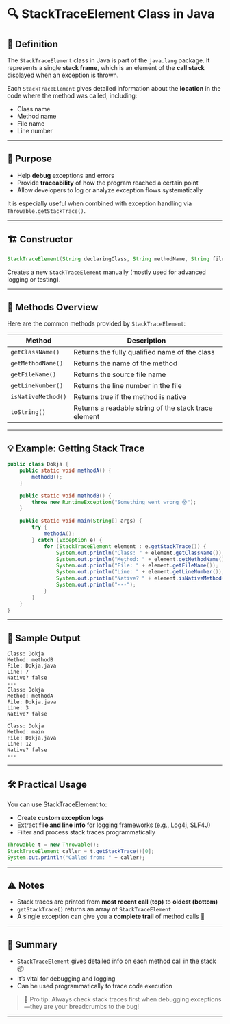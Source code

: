 # 🔍 StackTraceElement Class in Java

## 📘 Definition

The `StackTraceElement` class in Java is part of the `java.lang` package. It represents a single **stack frame**, which is an element of the **call stack** displayed when an exception is thrown.

Each `StackTraceElement` gives detailed information about the **location** in the code where the method was called, including:

* Class name
* Method name
* File name
* Line number

---

## 🎯 Purpose

* Help **debug** exceptions and errors
* Provide **traceability** of how the program reached a certain point
* Allow developers to log or analyze exception flows systematically

It is especially useful when combined with exception handling via `Throwable.getStackTrace()`.

---

## 🏗️ Constructor

```java
StackTraceElement(String declaringClass, String methodName, String fileName, int lineNumber)
```

Creates a new `StackTraceElement` manually (mostly used for advanced logging or testing).

---

## 📂 Methods Overview

Here are the common methods provided by `StackTraceElement`:

| Method             | Description                                          |
| ------------------ | ---------------------------------------------------- |
| `getClassName()`   | Returns the fully qualified name of the class        |
| `getMethodName()`  | Returns the name of the method                       |
| `getFileName()`    | Returns the source file name                         |
| `getLineNumber()`  | Returns the line number in the file                  |
| `isNativeMethod()` | Returns true if the method is native                 |
| `toString()`       | Returns a readable string of the stack trace element |

---

## 💡 Example: Getting Stack Trace

```java
public class Dokja {
    public static void methodA() {
        methodB();
    }

    public static void methodB() {
        throw new RuntimeException("Something went wrong 😵");
    }

    public static void main(String[] args) {
        try {
            methodA();
        } catch (Exception e) {
            for (StackTraceElement element : e.getStackTrace()) {
                System.out.println("Class: " + element.getClassName());
                System.out.println("Method: " + element.getMethodName());
                System.out.println("File: " + element.getFileName());
                System.out.println("Line: " + element.getLineNumber());
                System.out.println("Native? " + element.isNativeMethod());
                System.out.println("---");
            }
        }
    }
}
```

---

## 🧾 Sample Output

```
Class: Dokja
Method: methodB
File: Dokja.java
Line: 7
Native? false
---
Class: Dokja
Method: methodA
File: Dokja.java
Line: 3
Native? false
---
Class: Dokja
Method: main
File: Dokja.java
Line: 12
Native? false
---
```

---

## 🛠️ Practical Usage

You can use StackTraceElement to:

* Create **custom exception logs**
* Extract **file and line info** for logging frameworks (e.g., Log4j, SLF4J)
* Filter and process stack traces programmatically

```java
Throwable t = new Throwable();
StackTraceElement caller = t.getStackTrace()[0];
System.out.println("Called from: " + caller);
```

---

## ⚠️ Notes

* Stack traces are printed from **most recent call (top)** to **oldest (bottom)**
* `getStackTrace()` returns an array of `StackTraceElement`
* A single exception can give you a **complete trail** of method calls 📜

---

## 📌 Summary

* `StackTraceElement` gives detailed info on each method call in the stack 📦
* It’s vital for debugging and logging
* Can be used programmatically to trace code execution

> 🧠 Pro tip: Always check stack traces first when debugging exceptions—they are your breadcrumbs to the bug!

---
